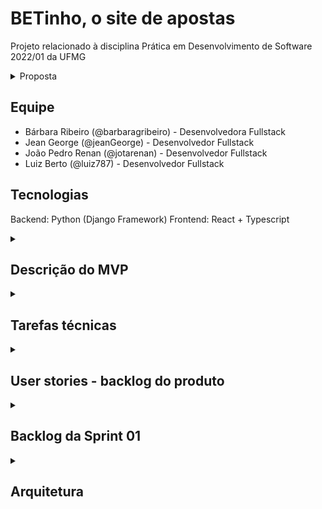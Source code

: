 # BETinho, o site de apostas

Projeto relacionado à disciplina Prática em Desenvolvimento de Software 2022/01 da UFMG
<details>

  <summary>Proposta </summary>

Inspirado em plataformas como o [bet365](https://pt.wikipedia.org/wiki/Bet365) e o [sportsBet](https://en.wikipedia.org/wiki/Sportsbet), a equipe desenvolverá um site que permite aos seus usuários realizarem apostas online. O nosso site permitirá o cadastro de cenários de aposta (e.g.: cadastrar um cenário referente a um jogo entre Cruzeiro e Atlético) e registrar as apostas de usuários (e.g: apostar $50 que o Cruzeiro será vencedor). Além disso, cuidará do cálculo das chances e prêmios envolvidos nas apostas.

O site **não** realizará sorteios. Ele apenas permitirá apostas.
</details>

## Equipe

- Bárbara Ribeiro (@barbaragribeiro) - Desenvolvedora Fullstack
- Jean George (@jeanGeorge) - Desenvolvedor Fullstack
- João Pedro Renan (@jotarenan) - Desenvolvedor Fullstack
- Luiz Berto (@luiz787) - Desenvolvedor Fullstack

## Tecnologias

Backend: Python (Django Framework)
Frontend: React + Typescript

<details>
  <summary>
    <h2>Descrição do MVP</h2>
  </summary>
  
  O MVP do BETinho visa validar se é possível e se há interesse em utilizar o meio virtual para se realizar apostas. A nossa hipótese é de que essa demanda existe, pois apostas são uma forma de diversão e entretenimento constante na sociedade, e formas de acesso ao ambiente virtual tornaram-se ubíquas. 
  
  Para isso, tomaremos as principais características encontradas em sistemas de apostas tradicionais e as reproduziremos em um site. Os tradicionais clubes de apostas em partidas esportivas, como futebol e corridas de cavalos, são a nossa principal referência.
  
  De forma simplificada, o nosso MVP permitirá aos usuários apostarem créditos virtuais no que acreditam que será o resultado de um evento. Ele irá calcular, com base no volume de apostas, qual é o resultado mais esperado pelos apostadores e balanceará o prêmio de acordo com isso. Em outras palavras, o BETinho buscará premiar melhor aqueles que correrem mais risco.
  
  Por exemplo: imagine que o evento seja um jogo do Atlético contra Cruzeiro. Se a maioria das apostas indicar uma vitória do Atlético, aqueles que apostarem no time receberão um prêmio menor caso este ganhe do que aqueles que apostarem no Cruzeiro, caso a vitória seja cruzeirense. 
  
</details>

<details>
  <summary>
    <h2>Tarefas técnicas</h2>
  </summary>
  
Front-end
- Gerar Dockerfile para o front-end e incluir no docker-compose (Jean)
- Gerar projeto base React (João Pedro)
- Instalar e configurar extensões do VSCode (João Pedro)

Back-end
- Configurar Dockerfile de Python e incluir no docker-compose (Bárbara)
- Configurar django (Bárbara)

Banco de dados
- Incluir MySQL no docker-compose (Luiz)
  
</details>

<details>
  <summary>
    <h2>User stories - backlog do produto</h2>
  </summary>  
  
  ### Listagem de eventos

- **Como** usuário do BETinho
- **Quero** ver a listagem dos eventos disponíveis para aposta
- **Para** verificar eventos de interesse e escolher eventos para realizar apostas.

### Detalhes do evento

- **Como** usuário do BETinho
- **Quero** poder visualizar detalhes de um evento específico como data, hora, local, participantes envolvidos e _odds_
- **Para** me informar acerca do evento, saber qual o retorno potencial de uma aposta e decidir se vou ou não apostar (e em qual resultado).

### Apostar

- **Como** usuário do BETinho
- **Quero** poder apostar em um resultado de um evento
- **Para** obter retorno financeiro _fictício_ caso o resultado se concretize.

### Cadastro de eventos

- **Como** administrador do BETinho
- **Quero** poder cadastrar novos eventos
- **Para** permitir que os usuários do BETinho consigam fazer apostas nesses eventos.

### Edição e deleção de eventos

- **Como** administrador do BETinho
- **Quero** poder editar e deletar eventos
- **Para** poder adaptar a plataforma à mudanças externas (ex.: cancelamento de jogo, mudança de horário), e dessa manter a qualidade do conteúdo do BETinho.

### Cálculo de odds

- **Como** administrador do BETinho
- **Quero** que o sistema calcule automaticamente as _odds_ de cada possível resultado de um evento, baseado na proporção de apostas em cada resultado
- **Para** que os usuários saibam o potencial de ganho em cada possível resultado de um evento, e para que isso não tenha que ser feito manualmente pelos administradores do BETinho.

### Atualização de resultados de eventos

- **Como** administrador do BETinho
- **Quero** que o sistema permita lançar o resultado de um evento
- **Para** que o evento seja encerrado e o pagamento para os vencedores possa ser feito.

### Pagamento aos vencedores

- **Como** usuário do BETinho
- **Quero** que o sistema realize o pagamento para os vencedores de forma automática quando um evento for encerrado (resultado lançado)
- **Para** que eu possa desfrutar dos meus gains 💪 🤑

### Cadastro, edição e deleção de conta

- **Como** usuário do BETinho
- **Quero** que o sistema permita criar uma conta, editar o perfil e deletar a conta
- **Para** que eu possa utilizar o sistema de forma autenticada e ter controle sob meus dados.

### Agrupamento/filtragem de eventos por categoria

- **Como** usuário do BETinho
- **Quero** que o sistema agrupe eventos em categorias (ex.: Futebol, Fórmula 1, Basquete)
- **Para** que eu possa visualizar e achar os eventos do meu interesse com maior facilidade.

### Cadastro, edição e deleção de categorias

- **Como** administrador do BETinho
- **Quero** que o sistema possibilite cadastrar, editar e deletar categorias
- **Para** que as categorias de eventos possam ser mantidas pelos administradores.
  
</details>

<details>
  <summary>
    <h2>Backlog da Sprint 01</h2>
  </summary>
  
  A sprint 1 contemplará as seguintes histórias do backlog do produto, subdivididas em tarefas:
  
  - Listagem de eventos
    - [Backend] Criar endpoint de listagem de todos os eventos - Bárbara
    - [Frontend] Criar tela de listagem de eventos - João Pedro
  - Detalhes do evento
    - [Backend] Criar endpoint de obter evento por id - Bárbara
    - [Frontend] Criar tela de exibição de detalhes do evento - João Pedro
  - Apostar
    - [Backend] Criar endpoint de criação de aposta - Luiz
    - [Frontend] Criar tela de apostar - Jean
  - Cadastro de eventos
    - [Backend] Criar endpoint de cadastro de eventos - Bárbara
    - [Frontend] Criar tela de cadastrar evento - João Pedro
  - Cálculo de odds
    - [Backend] Criar função de cálculo de odds - Luiz
    - [Backend] Criar endpoint de leitura das odds de um evento - Luiz
    - [Frontend] Criar componente para exibir odds do evento - Jean
  
</details>


<details>
  <summary>
    <h2>Arquitetura</h2>
  </summary>
  
  A arquitetura foi baseada nos princípios de DDD e seguiu os moldes da arquitetura hexagonal, sendo ambos detalhados abaixo.
  
  ### DDD

  Os princípios do DDD permitem que o domínio da aplicação seja separado das tecnologias empregadas. Para atingir este objetivo, utilizamos uma linguagem ubíqua no código, a qual contém termos específicos ao nosso domínio como exemplificado a seguir:
  - **Event**: Um evento envolvendo dois times, com um deles saindo vencedor;
  - **Team**: Um time (que disputa eventos);
  - **Bet**: Uma aposta de um valor X no time Y como vencedor de um evento Z;
  - **Odd**: Multiplicador variável que representa o quanto uma aposta no vencedor correto paga.

  Além disso, a aplicação foi construída utilizando objetos de tipos específicos alinhados com o DDD. Especificamente, utilizamos objetos de valor, entidades, serviços, repositórios e agregados.

  - **Objetos de valor**: Estes são objetos que caracterizam um estado, que não possuem um identificador. São eles:
      - datetime (da bilbioteca padrão de Python);
      - EventResult, que representa o estado do resultado de um evento (casa ganha, de fora ganha, empate) e é usado no cálculo das odds
      - EventRequest, que representa um pedido de criação de um evento;
      - EventOdds, que contém o estado dos multiplicadores para os três possíveis resultados.
  - **Entidades**: Entidades são objetos únicos e que possuem um identificador. Em nossa aplicação, temos Bet, Event e Team.
  - **Serviços**: Algumas operações podem ser feitas no sistema, constituindo _serviços_. Implementamos os serviços EventRegistrationServiceImpl, EventFetchingServiceImpl, BetRegistrationServiceImpl, OddsFetchingServiceImpl, OddsCalculatorImpl.
  - **Repositórios**: Implementamos alguns _repositórios_ que têm o papel de recuperar objetos e persistir as mudanças geradas pelos serviços no banco de dados. Especificamente, temos EventRepository, BetRepository e TeamRepository.
  - **Agregado**: Um agregado é um conjunto coerente de entidades e objetos de valor. Em nosso sistema, Event e Team formam um agregado, sendo Event a raiz.

  ### Arquitetura Hexagonal

  #### Motivação
  A principal motivação para o uso da arquitetura hexagonal é manter uma separação entre domínio e tecnologia, o que se alinha aos princípios do DDD. Com isso, o baixo acoplamento não só favorece mudanças, mas também o reúso e a testabilidade do código.
 
  Como nosso backend foi escrito usando Django, foi preciso tomar o cuidado de manter todo o framework fora da nossa camada de domínio. Essa é, inclusive, uma motivação para o uso da arquitetura hexagonal: se Django for trocado no futuro por outra tecnologia, o domínio da aplicação permanece intacto, e somente novos adaptadores serão escritos para poder se "conectar" a ele.
  
  #### Portas e adaptadores

  Nossas portas são classes abstratas (ABCs de Python, cujo papel nesse contexto é o mesmo de interfaces de outras linguagens) que os adaptadores usam para poderem se comunicar com o domínio. No caso das portas de entrada, temos:
  - EventRegistrationService
  - EventFetchingService
  - BetRegistrationService
  - OddsFetchingService
  
  Já as portas de saída são EventRepository, BetRepository e TeamRepository. Os adaptadores, que fazem parte da camada de infraestrutura, fazem a conexão entre o domínio e tecnologias/serviços externos. No nosso caso, os adaptadores de entrada recebem requisições HTTP através do Django e chamam os serviços correspondentes do domínio. São eles:
  - BetView
  - EventListView
  - EventRegistrationView 
  - OddsView
 
  Os adaptadores de saída, por outro lado, comunicam-se com o banco de dados para buscar dados e persistir mudanças usando o ORM do Django, sendo eles BetRepositoryImpl, EventRepositoryImpl e TeamRepositoryImpl.
  
  #### Exemplo - ver odds de um evento
  Um de nossos _endpoints_ retorna as _odds_ de determinado evento. Aqui seguiremos o fluxo que ocorre ao realizar uma chamada a esse endpoint (_/events/{event_id}/odds/_).

  ![Event odds diagram](diagrams/hexagonal_architecture.png)
  
  No diagrama, o hexágono laranja representa o limite do domínio, e o hexágono verde representa a camada de adaptadores. Os componentes em roxo (OddsView e BetRepositoryImpl) são os adaptadores, e os componentes em vermelho (OddsFetchingService e BetRepository) são as portas, que ficam dentro dos limites do domínio.
  
  O fluxo começa com uma chamada HTTP, que é tratada pelo OddsView (_controller_, adaptador de entrada). O OddsView, por sua vez, chama a porta de entrada (OddsFetchingService), que é uma fachada para realizar uma operação no domínio, e faz parte da camada de domínio. Essa porta de entrada é implementada por uma classe de serviço de dentro do domínio, OddsFetchingServiceImpl, que orquestra a operação e se comunica com outras classes de domínio. OddsFetchingServiceImpl precisa listar as apostas de um evento para calcular as _odds_, então chama a porta de saída BetRepository, que é uma fachada para acesso ao banco de dados, e também reside no domínio. Essa porta de saída é implementada pelo adaptador de saída, BetRepositoryImpl, que fica na camada de adaptadores, e faz uso das facilidades do ORM do Django para realizar o acesso ao banco de dados.

  Dessa forma, a camada de domínio fica livre de qualquer tipo de detalhe de tecnologia, e delimita a comunicação com o mundo externo por meio das portas e adaptadores.

</details>
